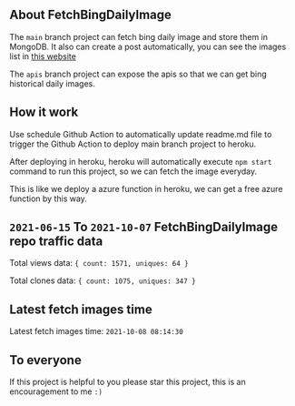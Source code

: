 ## About FetchBingDailyImage

The `main` branch project can fetch bing daily image and store them in MongoDB.
It also can create a post automatically, you can see the images list in [this website](https://oursalbum.netlify.app)

The `apis` branch project can expose the apis so that we can get bing historical daily images.

## How it work

Use schedule Github Action to automatically update readme.md file to trigger the Github Action to deploy main branch project to heroku.

After deploying in heroku, heroku will automatically execute `npm start` command to run this project, so we can fetch the image everyday.

This is like we deploy a azure function in heroku, we can get a free azure function by this way.

## `2021-06-15` To `2021-10-07` FetchBingDailyImage repo traffic data

Total views data: `{ count: 1571, uniques: 64 }`

Total clones data: `{ count: 1075, uniques: 347 }`

## Latest fetch images time

Latest fetch images time: `2021-10-08 08:14:30`

## To everyone

If this project is helpful to you please star this project, this is an encouragement to me `:)`



